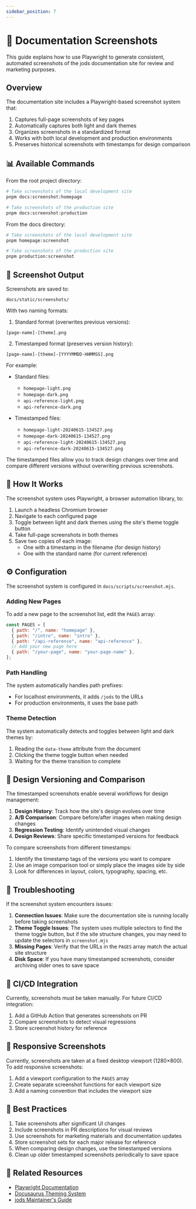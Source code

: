 ```yaml
---
sidebar_position: 7
---
```


# 📸 Documentation Screenshots

This guide explains how to use Playwright to generate consistent, automated screenshots of the jods documentation site for review and marketing purposes.

## Overview

The documentation site includes a Playwright-based screenshot system that:

1. Captures full-page screenshots of key pages
2. Automatically captures both light and dark themes
3. Organizes screenshots in a standardized format
4. Works with both local development and production environments
5. Preserves historical screenshots with timestamps for design comparison

## 📊 Available Commands

From the root project directory:

```bash
# Take screenshots of the local development site
pnpm docs:screenshot:homepage

# Take screenshots of the production site
pnpm docs:screenshot:production
```

From the docs directory:

```bash
# Take screenshots of the local development site
pnpm homepage:screenshot

# Take screenshots of the production site
pnpm production:screenshot
```

## 📁 Screenshot Output

Screenshots are saved to:

```
docs/static/screenshots/
```

With two naming formats:

1. Standard format (overwrites previous versions):

```
[page-name]-[theme].png
```

2. Timestamped format (preserves version history):

```
[page-name]-[theme]-[YYYYMMDD-HHMMSS].png
```

For example:

- Standard files:

  - `homepage-light.png`
  - `homepage-dark.png`
  - `api-reference-light.png`
  - `api-reference-dark.png`

- Timestamped files:
  - `homepage-light-20240615-134527.png`
  - `homepage-dark-20240615-134527.png`
  - `api-reference-light-20240615-134527.png`
  - `api-reference-dark-20240615-134527.png`

The timestamped files allow you to track design changes over time and compare different versions without overwriting previous screenshots.

## 🔧 How It Works

The screenshot system uses Playwright, a browser automation library, to:

1. Launch a headless Chromium browser
2. Navigate to each configured page
3. Toggle between light and dark themes using the site's theme toggle button
4. Take full-page screenshots in both themes
5. Save two copies of each image:
   - One with a timestamp in the filename (for design history)
   - One with the standard name (for current reference)

## ⚙️ Configuration

The screenshot system is configured in `docs/scripts/screenshot.mjs`.

### Adding New Pages

To add a new page to the screenshot list, edit the `PAGES` array:

```js
const PAGES = [
  { path: "/", name: "homepage" },
  { path: "/intro", name: "intro" },
  { path: "/api-reference", name: "api-reference" },
  // Add your new page here
  { path: "/your-page", name: "your-page-name" },
];
```

### Path Handling

The system automatically handles path prefixes:

- For localhost environments, it adds `/jods` to the URLs
- For production environments, it uses the base path

### Theme Detection

The system automatically detects and toggles between light and dark themes by:

1. Reading the `data-theme` attribute from the document
2. Clicking the theme toggle button when needed
3. Waiting for the theme transition to complete

## 🔄 Design Versioning and Comparison

The timestamped screenshots enable several workflows for design management:

1. **Design History**: Track how the site's design evolves over time
2. **A/B Comparison**: Compare before/after images when making design changes
3. **Regression Testing**: Identify unintended visual changes
4. **Design Reviews**: Share specific timestamped versions for feedback

To compare screenshots from different timestamps:

1. Identify the timestamp tags of the versions you want to compare
2. Use an image comparison tool or simply place the images side by side
3. Look for differences in layout, colors, typography, spacing, etc.

## 🤔 Troubleshooting

If the screenshot system encounters issues:

1. **Connection Issues**: Make sure the documentation site is running locally before taking screenshots
2. **Theme Toggle Issues**: The system uses multiple selectors to find the theme toggle button, but if the site structure changes, you may need to update the selectors in `screenshot.mjs`
3. **Missing Pages**: Verify that the URLs in the `PAGES` array match the actual site structure
4. **Disk Space**: If you have many timestamped screenshots, consider archiving older ones to save space

## 🔄 CI/CD Integration

Currently, screenshots must be taken manually. For future CI/CD integration:

1. Add a GitHub Action that generates screenshots on PR
2. Compare screenshots to detect visual regressions
3. Store screenshot history for reference

## 📱 Responsive Screenshots

Currently, screenshots are taken at a fixed desktop viewport (1280×800). To add responsive screenshots:

1. Add a viewport configuration to the `PAGES` array
2. Create separate screenshot functions for each viewport size
3. Add a naming convention that includes the viewport size

## 🧠 Best Practices

1. Take screenshots after significant UI changes
2. Include screenshots in PR descriptions for visual reviews
3. Use screenshots for marketing materials and documentation updates
4. Store screenshot sets for each major release for reference
5. When comparing design changes, use the timestamped versions
6. Clean up older timestamped screenshots periodically to save space

## 🔗 Related Resources

- [Playwright Documentation](https://playwright.dev/docs/intro)
- [Docusaurus Theming System](https://docusaurus.io/docs/styling-layout#theme)
- [jods Maintainer's Guide](./maintainers-guide)

